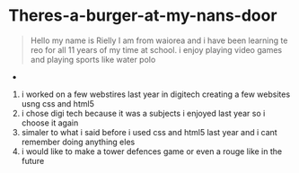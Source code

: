 # Theres-a-burger-at-my-nans-door
>Hello my name is Rielly
I am from waiorea and i have been learning te reo for all 11 years of my time at school. i enjoy playing video games and playing sports like water polo
*
1. i worked on a few webstires last year in digitech creating a few websites usng css and html5
2. i chose digi tech because it was a subjects i enjoyed last year so i choose it again
3. simaler to what i said before i used css and html5 last year and i cant remember doing anything eles
4. i would like to make a tower defences game or even a rouge like in the future
